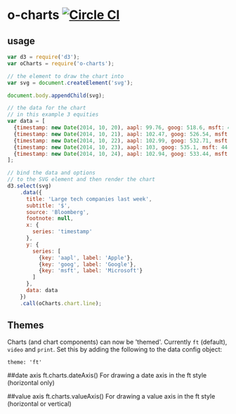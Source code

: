 # o-charts [![Circle CI](https://circleci.com/gh/ft-interactive/o-charts/tree/master.svg?style=svg)](https://circleci.com/gh/ft-interactive/o-charts/tree/master)

## usage

```javascript
var d3 = require('d3');
var oCharts = require('o-charts');

// the element to draw the chart into
var svg = document.createElement('svg');

document.body.appendChild(svg);

// the data for the chart
// in this example 3 equities
var data = [
  {timestamp: new Date(2014, 10, 20), aapl: 99.76, goog: 518.6, msft: 44.08},
  {timestamp: new Date(2014, 10, 21), aapl: 102.47, goog: 526.54, msft: 44.86},
  {timestamp: new Date(2014, 10, 22), aapl: 102.99, goog: 532.71, msft: 44.38},
  {timestamp: new Date(2014, 10, 23), aapl: 103, goog: 535.1, msft: 44.29},
  {timestamp: new Date(2014, 10, 24), aapl: 102.94, goog: 533.44, msft: 44.32}
];

// bind the data and options
// to the SVG element and then render the chart
d3.select(svg)
    .data({
      title: 'Large tech companies last week',
      subtitle: '$',
      source: 'Bloomberg',
      footnote: null,
      x: {
        series: 'timestamp'
      },
      y: {
        series: [
          {key: 'aapl', label: 'Apple'},
          {key: 'goog', label: 'Google'},
          {key: 'msft', label: 'Microsoft'}
        ]
      },
      data: data
    })
    .call(oCharts.chart.line);
```

## Themes

Charts (and chart components) can now be 'themed'. Currently `ft` (default), `video` and `print`.  Set this by adding the following to the data config object:

`theme: 'ft'`


##date axis
ft.charts.dateAxis()
For drawing a date axis in the ft style (horizontal only)

##value axis
ft.charts.valueAxis()
For drawing a value axis in the ft style (horizontal or vertical)
